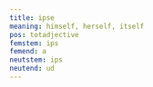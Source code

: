 ```yaml
---
title: ipse
meaning: himself, herself, itself
pos: totadjective
femstem: ips
femend: a
neutstem: ips
neutend: ud
---
```

